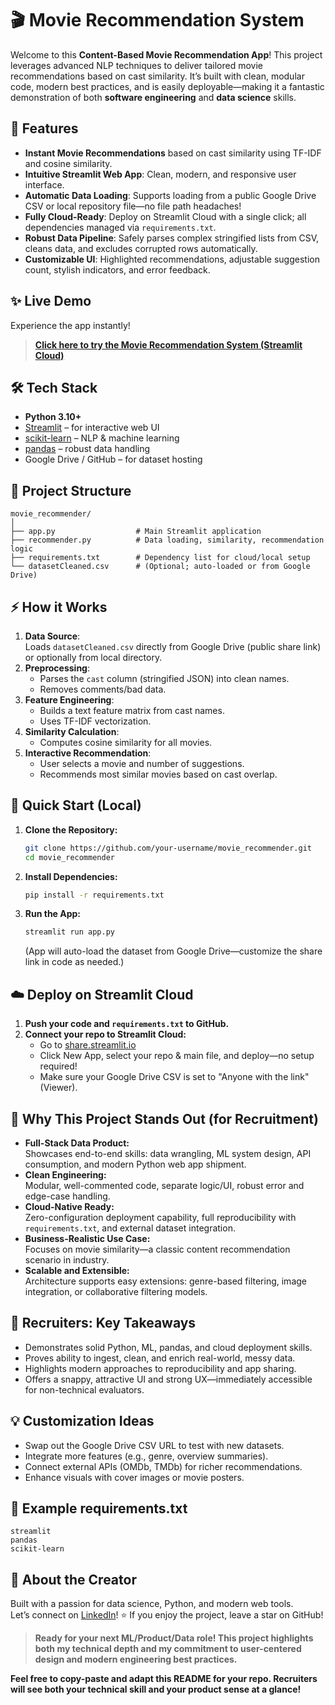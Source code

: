 # 🎬 Movie Recommendation System

Welcome to this **Content-Based Movie Recommendation App**! This project leverages advanced NLP techniques to deliver tailored movie recommendations based on cast similarity. It’s built with clean, modular code, modern best practices, and is easily deployable—making it a fantastic demonstration of both **software engineering** and **data science** skills.

## 🚀 Features

- **Instant Movie Recommendations** based on cast similarity using TF-IDF and cosine similarity.
- **Intuitive Streamlit Web App**: Clean, modern, and responsive user interface.
- **Automatic Data Loading**: Supports loading from a public Google Drive CSV or local repository file—no file path headaches!
- **Fully Cloud-Ready**: Deploy on Streamlit Cloud with a single click; all dependencies managed via `requirements.txt`.
- **Robust Data Pipeline**: Safely parses complex stringified lists from CSV, cleans data, and excludes corrupted rows automatically.
- **Customizable UI**: Highlighted recommendations, adjustable suggestion count, stylish indicators, and error feedback.

## ✨ Live Demo

Experience the app instantly!  
> **[Click here to try the Movie Recommendation System (Streamlit Cloud)](https://movierecommender-ofusgivuqmzwrfaihrnvse.streamlit.app/)**

## 🛠️ Tech Stack

- **Python 3.10+**
- [Streamlit](https://streamlit.io) – for interactive web UI
- [scikit-learn](https://scikit-learn.org/) – NLP & machine learning
- [pandas](https://pandas.pydata.org/) – robust data handling
- Google Drive / GitHub – for dataset hosting

## 📂 Project Structure

```
movie_recommender/
│
├── app.py                  # Main Streamlit application
├── recommender.py          # Data loading, similarity, recommendation logic
├── requirements.txt        # Dependency list for cloud/local setup
└── datasetCleaned.csv      # (Optional; auto-loaded or from Google Drive)
```

## ⚡ How it Works

1. **Data Source**:  
   Loads `datasetCleaned.csv` directly from Google Drive (public share link) or optionally from local directory.
2. **Preprocessing**:  
   - Parses the `cast` column (stringified JSON) into clean names.
   - Removes comments/bad data.
3. **Feature Engineering**:  
   - Builds a text feature matrix from cast names.
   - Uses TF-IDF vectorization.
4. **Similarity Calculation**:  
   - Computes cosine similarity for all movies.
5. **Interactive Recommendation**:  
   - User selects a movie and number of suggestions.
   - Recommends most similar movies based on cast overlap.

## 🚧 Quick Start (Local)

1. **Clone the Repository:**

   ```bash
   git clone https://github.com/your-username/movie_recommender.git
   cd movie_recommender
   ```

2. **Install Dependencies:**

   ```bash
   pip install -r requirements.txt
   ```

3. **Run the App:**

   ```bash
   streamlit run app.py
   ```

   (App will auto-load the dataset from Google Drive—customize the share link in code as needed.)

## ☁️ Deploy on Streamlit Cloud

1. **Push your code and `requirements.txt` to GitHub.**
2. **Connect your repo to Streamlit Cloud:**  
   - Go to [share.streamlit.io](https://share.streamlit.io)
   - Click New App, select your repo & main file, and deploy—no setup required!
   - Make sure your Google Drive CSV is set to "Anyone with the link" (Viewer).

## 🎯 Why This Project Stands Out (for Recruitment)

- **Full-Stack Data Product:**  
  Showcases end-to-end skills: data wrangling, ML system design, API consumption, and modern Python web app shipment.
- **Clean Engineering:**  
  Modular, well-commented code, separate logic/UI, robust error and edge-case handling.
- **Cloud-Native Ready:**  
  Zero-configuration deployment capability, full reproducibility with `requirements.txt`, and external dataset integration.
- **Business-Realistic Use Case:**  
  Focuses on movie similarity—a classic content recommendation scenario in industry.
- **Scalable and Extensible:**  
  Architecture supports easy extensions: genre-based filtering, image integration, or collaborative filtering models.

## 📢 Recruiters: Key Takeaways

- Demonstrates solid Python, ML, pandas, and cloud deployment skills.
- Proves ability to ingest, clean, and enrich real-world, messy data.
- Highlights modern approaches to reproducibility and app sharing.
- Offers a snappy, attractive UI and strong UX—immediately accessible for non-technical evaluators.

## 💡 Customization Ideas

- Swap out the Google Drive CSV URL to test with new datasets.
- Integrate more features (e.g., genre, overview summaries).
- Connect external APIs (OMDb, TMDb) for richer recommendations.
- Enhance visuals with cover images or movie posters.

## 📝 Example requirements.txt

```
streamlit
pandas
scikit-learn
```

## 👤 About the Creator

Built with a passion for data science, Python, and modern web tools.  
Let’s connect on [LinkedIn](www.linkedin.com/in/hardik-gautam-53646132a)! ⭐ If you enjoy the project, leave a star on GitHub!

> **Ready for your next ML/Product/Data role! This project highlights both my technical depth and my commitment to user-centered design and modern engineering best practices.**

**Feel free to copy-paste and adapt this README for your repo. Recruiters will see both your technical skill and your product sense at a glance!**
